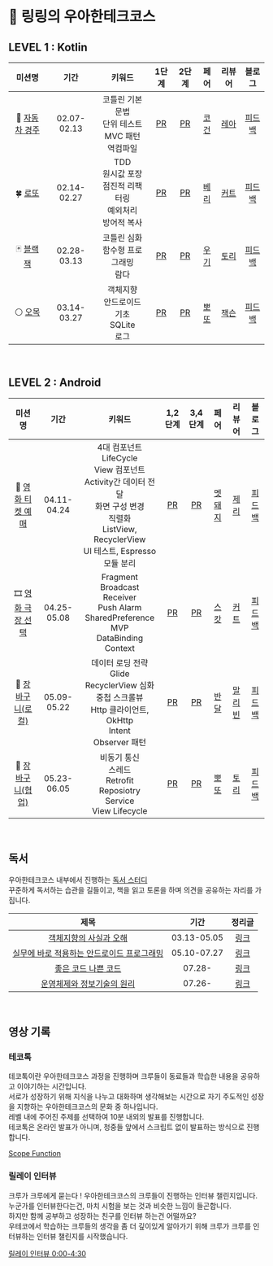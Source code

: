# 🤙 링링의 우아한테크코스 

## LEVEL 1 : Kotlin

<!-- 레벨동안 배운거 추가하면 좋을 것 같음 -->

| 미션명 | 기간 | 키워드 | 1단계 | 2단계 | 페어 | 리뷰어 | 블로그 |
| :----: | :----:| :----: | :----: | :----: | :----: | :----: | :----: |
| 🚗 [자동차 경주](https://github.com/woowacourse/kotlin-racingcar) | 02.07-02.13 | 코틀린 기본 문법 </br> 단위 테스트 </br> MVC 패턴 </br> 역컴파일   | [PR](https://github.com/woowacourse/kotlin-racingcar/pull/51) | [PR](https://github.com/woowacourse/kotlin-racingcar/pull/58) | [코건](https://github.com/DYGames) | [레아](https://github.com/woowahan-leah) | [피드백](https://velog.io/@righthennessy/racingcar-feedback) |
| 🍀 [로또](https://github.com/woowacourse/kotlin-lotto) | 02.14-02.27 | TDD </br> 원시값 포장 </br>  점진적 리팩터링 </br> 예외처리 </br> 방어적 복사  | [PR](https://github.com/woowacourse/kotlin-lotto/pull/5) | [PR](https://github.com/woowacourse/kotlin-lotto/pull/32) | [베리](https://github.com/whk06061) | [커트](https://github.com/BeokBeok) | [피드백](https://velog.io/@righthennessy/lotto-feedback) |
| 🃏 [블랙잭](https://github.com/woowacourse/kotlin-blackjack) | 02.28-03.13 | 코틀린 심화 </br> 함수형 프로그래밍 </br> 람다 | [PR](https://github.com/woowacourse/kotlin-blackjack/pull/22) | [PR](https://github.com/woowacourse/kotlin-blackjack/pull/48) | [우기](https://github.com/boogi-woogi) | [토리](https://github.com/galcyurio) | [피드백](https://velog.io/@righthennessy/blackjack-feedback) |
| ⚪ [오목](https://github.com/woowacourse/kotlin-omok) | 03.14-03.27 | 객체지향 </br> 안드로이드 기초 </br> SQLite </br> 로그 | [PR](https://github.com/woowacourse/kotlin-omok/pull/11) | [PR](https://github.com/woowacourse/kotlin-racingcar/pull/58) | [뽀또](https://github.com/hyunji1203) | [잭슨](https://github.com/namjackson) | [피드백](https://velog.io/@righthennessy/omok-feedback) |

</br>

## LEVEL 2 : Android

<!-- 레벨동안 배운거 추가하면 좋을 것 같음 -->

| 미션명 | 기간 | 키워드 | 1,2단계 | 3,4단계 | 페어 | 리뷰어 | 블로그 |
| :----: | :----:| :----: | :----: | :----: | :----: | :----: | :----: |
| 🎫 [영화 티켓 예매](https://github.com/woowacourse/android-movie-ticket) | 04.11-04.24 | 4대 컴포넌트 </br> LifeCycle </br> View 컴포넌트 </br> Activity간 데이터 전달 </br> 화면 구성 변경 </br> 직렬화 </br> ListView, RecyclerView </br> UI 테스트, Espresso </br> 모듈 분리 | [PR](https://github.com/woowacourse/android-movie-ticket/pull/18) | [PR](https://github.com/woowacourse/android-movie-ticket/pull/48) | [멧돼지](https://github.com/DYGames) | [제리](https://github.com/vagabond95) | [피드백](https://velog.io/@righthennessy/movie-ticket-feedback) |
| 🎞️ [영화 극장 선택](https://github.com/woowacourse/android-movie-theater) | 04.25-05.08 | Fragment </br> Broadcast Receiver </br> Push Alarm </br> SharedPreference </br> MVP </br> DataBinding </br> Context | [PR](https://github.com/woowacourse/android-movie-theater/pull/19) | [PR](https://github.com/woowacourse/android-movie-theater/pull/41) | [스캇](https://github.com/chws0508) | [커트](https://github.com/BeokBeok) | [피드백](https://velog.io/@righthennessy/movie-theater-feedback) |
| 🛒 [장바구니(로컬)](https://github.com/woowacourse/android-shopping-cart) | 05.09-05.22 | 데이터 로딩 전략 </br> Glide </br> RecyclerView 심화 </br> 중첩 스크롤뷰 </br> Http 클라이언트, OkHttp </br> Intent </br> Observer 패턴 | [PR](https://github.com/woowacourse/android-shopping-cart/pull/17) | [PR](https://github.com/woowacourse/android-shopping-cart/pull/47) | [반달](https://github.com/no1msh) | [말리빈](https://github.com/malibinYun) | [피드백](https://velog.io/@righthennessy/shopping-cart-feedback) |
| 🛒 [장바구니(협업)](https://github.com/woowacourse/android-shopping-order) | 05.23-06.05 | 비동기 통신 </br> 스레드 </br> Retrofit </br> Reposiotry </br> Service </br> View Lifecycle | [PR](https://github.com/woowacourse/android-shopping-order/pull/14) | [PR](https://github.com/woowacourse/android-shopping-order/pull/49) | [뽀또](https://github.com/hyunji1203) | [토리](https://github.com/galcyurio) | [피드백](https://velog.io/@righthennessy/shopping-order-feedback) |

</br>

<!-- ## LEVEL 3 : Team 201 -->

## 독서

우아한테크코스 내부에서 진행하는 [독서 스터디](https://github.com/woowacourse-study/2023-fun-readBook-AN)
</br>꾸준하게 독서하는 습관을 길들이고, 책을 읽고 토론을 하며 의견을 공유하는 자리를 가집니다.

| 제목 | 기간 | 정리글 |
| :----: | :----: | :----: |
| [객체지향의 사실과 오해](https://product.kyobobook.co.kr/detail/S000001628109) | 03.13-05.05 | [링크](https://github.com/RightHennessy/2023-fun-readBook-AN/tree/righthennessy/%EA%B0%9D%EC%B2%B4%EC%A7%80%ED%96%A5%EC%9D%98%20%EC%82%AC%EC%8B%A4%EA%B3%BC%20%EC%98%A4%ED%95%B4) |
| [실무에 바로 적용하는 안드로이드 프로그래밍](https://product.kyobobook.co.kr/detail/S000001942519) | 05.10-07.27 | [링크](https://github.com/RightHennessy/2023-fun-readBook-AN/tree/righthennessy/%EC%8B%A4%EB%AC%B4%EC%97%90%20%EB%B0%94%EB%A1%9C%20%EC%A0%81%EC%9A%A9%ED%95%98%EB%8A%94%20%EC%95%88%EB%93%9C%EB%A1%9C%EC%9D%B4%EB%93%9C%20%ED%94%84%EB%A1%9C%EA%B7%B8%EB%9E%98%EB%B0%8D) |
| [좋은 코드 나쁜 코드](https://product.kyobobook.co.kr/detail/S000061353995) | 07.28- | [링크](https://github.com/RightHennessy/2023-fun-readBook-AN/tree/righthennessy/%EC%A2%8B%EC%9D%80%20%EC%BD%94%EB%93%9C%20%EB%82%98%EC%81%9C%20%EC%BD%94%EB%93%9C) |
| [운영체제와 정보기술의 원리](https://product.kyobobook.co.kr/detail/S000001772604) | 07.26- | [링크](https://github.com/woowacourse-study/2023-cs-study/tree/righthennessy/%EC%9A%B4%EC%98%81%EC%B2%B4%EC%A0%9C%EC%99%80%20%EC%A0%95%EB%B3%B4%EA%B8%B0%EC%88%A0%EC%9D%98%20%EC%9B%90%EB%A6%AC) |

</br>

## 영상 기록

### 테코톡

테코톡이란 우아한테크코스 과정을 진행하며 크루들이 동료들과 학습한 내용을 공유하고 이야기하는 시간입니다. </br>
서로가 성장하기 위해 지식을 나누고 대화하며 생각해보는 시간으로 자기 주도적인 성장을 지향하는 우아한테크코스의 문화 중 하나입니다. </br>
레벨 내에 주어진 주제를 선택하여 10분 내외의 발표를 진행합니다. </br>
테코톡은 온라인 발표가 아니며, 청중들 앞에서 스크립트 없이 발표하는 방식으로 진행합니다. </br>

[Scope Function](https://www.youtube.com/watch?v=rRjvHKd0ci0&t=265s&ab_channel=%EC%9A%B0%EC%95%84%ED%95%9C%ED%85%8C%ED%81%AC)

### 릴레이 인터뷰 

크루가 크루에게 묻는다 ! 우아한테크코스의 크루들이 진행하는 인터뷰 챌린지입니다. </br>
누군가를 인터뷰한다는건, 마치 시험을 보는 것과 비슷한 느낌이 들곤합니다.  </br>
하지만 함께 공부하고 성장하는 친구를 인터뷰 하는건 어떨까요?  </br>
우테코에서 학습하는 크루들의 생각을 좀 더 깊이있게 알아가기 위해 크루가 크루를 인터뷰하는 인터뷰 챌린지를 시작했습니다.  </br>

[릴레이 인터뷰 0:00-4:30](https://youtu.be/NeO77Al-xUI)

